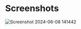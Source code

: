 # Screenshots
![Screenshot 2024-06-08 141442](https://github.com/GisoreB/book_bay/assets/144854877/1bdfd70c-2036-44bc-b5f6-867428c1ddfb)
